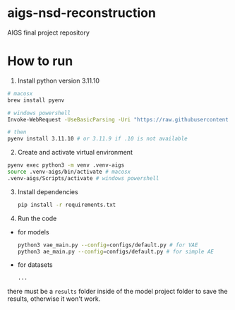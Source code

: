 # aigs-nsd-reconstruction
AIGS final project repository


# How to run
1. Install python version 3.11.10
```bash
# macosx
brew install pyenv

# windows powershell
Invoke-WebRequest -UseBasicParsing -Uri "https://raw.githubusercontent.com/pyenv-win/pyenv-win/master/pyenv-win/install-pyenv-win.ps1" -OutFile "./install-pyenv-win.ps1"; &"./install-pyenv-win.ps1"

# then
pyenv install 3.11.10 # or 3.11.9 if .10 is not available
```

2. Create and activate virtual environment
```bash
pyenv exec python3 -m venv .venv-aigs
source .venv-aigs/bin/activate # macosx
.venv-aigs/Scripts/activate # windows powershell
```

3. Install dependencies
    ```bash
    pip install -r requirements.txt
    ```


4. Run the code
- for models
    ```bash
    python3 vae_main.py --config=configs/default.py # for VAE
    python3 ae_main.py --config=configs/default.py # for simple AE
    ```
- for datasets
    ```bash
    ...
    ```

there must be a `results` folder inside of the model project folder to save the results, otherwise it won't work.

